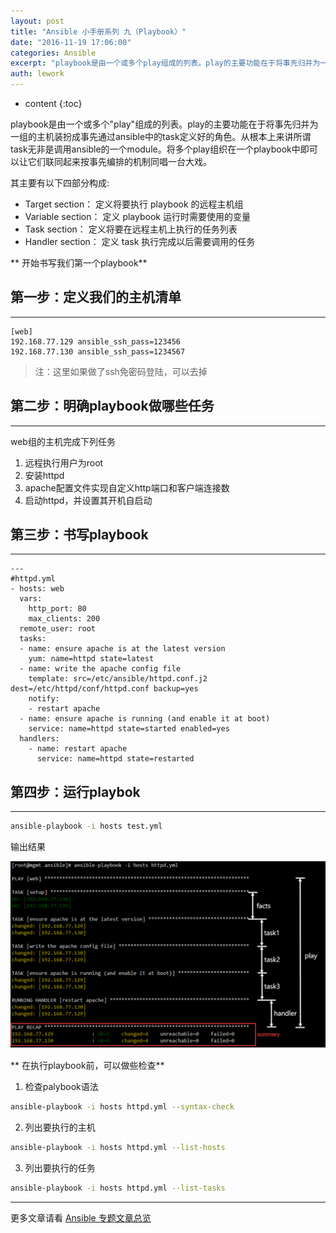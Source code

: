 ```yaml
---
layout: post
title: "Ansible 小手册系列 九（Playbook）"
date: "2016-11-19 17:06:00"
categories: Ansible
excerpt: "playbook是由一个或多个play组成的列表。play的主要功能在于将事先归并为一组的主机装扮成事先通过ansible中的task定义好..."
auth: lework
---
```

* content
{:toc}

playbook是由一个或多个"play"组成的列表。play的主要功能在于将事先归并为一组的主机装扮成事先通过ansible中的task定义好的角色。从根本上来讲所谓task无非是调用ansible的一个module。将多个play组织在一个playbook中即可以让它们联同起来按事先编排的机制同唱一台大戏。

其主要有以下四部分构成:
* Target section：   定义将要执行 playbook 的远程主机组
* Variable section： 定义 playbook 运行时需要使用的变量
* Task section：     定义将要在远程主机上执行的任务列表
* Handler section：  定义 task 执行完成以后需要调用的任务

** 开始书写我们第一个playbook**

## 第一步：定义我们的主机清单
---

```
[web]
192.168.77.129 ansible_ssh_pass=123456
192.168.77.130 ansible_ssh_pass=1234567
```

> 注：这里如果做了ssh免密码登陆，可以去掉


## 第二步：明确playbook做哪些任务
---
web组的主机完成下列任务
1. 远程执行用户为root
2. 安装httpd
3. apache配置文件实现自定义http端口和客户端连接数
4. 启动httpd，并设置其开机自启动

## 第三步：书写playbook
---
```
---
#httpd.yml
- hosts: web
  vars:
    http_port: 80
    max_clients: 200
  remote_user: root
  tasks:
  - name: ensure apache is at the latest version
    yum: name=httpd state=latest
  - name: write the apache config file
    template: src=/etc/ansible/httpd.conf.j2 dest=/etc/httpd/conf/httpd.conf backup=yes
    notify:
    - restart apache
  - name: ensure apache is running (and enable it at boot)
    service: name=httpd state=started enabled=yes
  handlers:
    - name: restart apache
      service: name=httpd state=restarted
```

## 第四步：运行playbok
---

```bash
ansible-playbook -i hosts test.yml
```

输出结果

![Paste_Image.png](/assets/images/Ansible/3629406-1895c3c1c3d062e2.png)


** 在执行playbook前，可以做些检查**

1. 检查palybook语法
```bash
ansible-playbook -i hosts httpd.yml --syntax-check
```
2. 列出要执行的主机
```bash
ansible-playbook -i hosts httpd.yml --list-hosts
```
3. 列出要执行的任务
```bash
ansible-playbook -i hosts httpd.yml --list-tasks
```

---
更多文章请看 [Ansible 专题文章总览](http://www.jianshu.com/p/c56a88b103f8)

